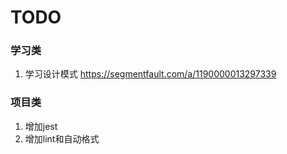 # TODO

### 学习类

1. 学习设计模式
https://segmentfault.com/a/1190000013297339



### 项目类
1. 增加jest
2. 增加lint和自动格式

